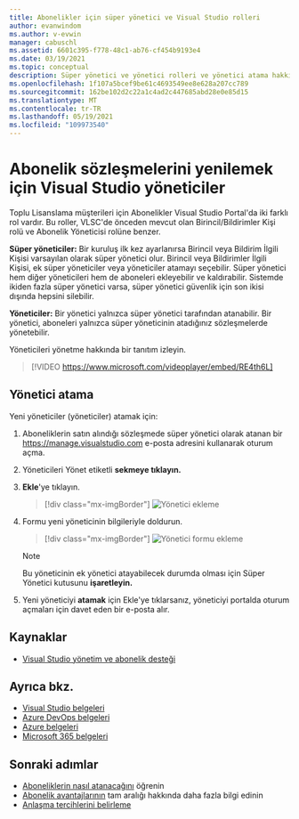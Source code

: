 ```yaml
---
title: Abonelikler için süper yönetici ve Visual Studio rolleri
author: evanwindom
ms.author: v-evwin
manager: cabuschl
ms.assetid: 6601c395-f778-48c1-ab76-cf454b9193e4
ms.date: 03/19/2021
ms.topic: conceptual
description: Süper yönetici ve yönetici rolleri ve yönetici atama hakkında bilgi edinin.
ms.openlocfilehash: 1f107a5bcef9be61c4693549ee8e628a207cc789
ms.sourcegitcommit: 162be102d2c22a1c4ad2c447685abd28e0e85d15
ms.translationtype: MT
ms.contentlocale: tr-TR
ms.lasthandoff: 05/19/2021
ms.locfileid: "109973540"
---
```

# <a name="super-admins-and-admins-for-visual-studio-subscription-agreements"></a>Abonelik sözleşmelerini yenilemek için Visual Studio yöneticiler

Toplu Lisanslama müşterileri için Abonelikler Visual Studio Portal'da iki farklı rol vardır. Bu roller, VLSC'de önceden mevcut olan Birincil/Bildirimler Kişi rolü ve Abonelik Yöneticisi rolüne benzer.

**Süper yöneticiler:** Bir kuruluş ilk kez ayarlanırsa Birincil veya Bildirim İlgili Kişisi varsayılan olarak süper yönetici olur. Birincil veya Bildirimler İlgili Kişisi, ek süper yöneticiler veya yöneticiler atamayı seçebilir. Süper yönetici hem diğer yöneticileri hem de aboneleri ekleyebilir ve kaldırabilir. Sistemde ikiden fazla süper yönetici varsa, süper yönetici güvenlik için son ikisi dışında hepsini silebilir.

**Yöneticiler:** Bir yönetici yalnızca süper yönetici tarafından atanabilir. Bir yönetici, aboneleri yalnızca süper yöneticinin atadığınız sözleşmelerde yönetebilir.

Yöneticileri yönetme hakkında bir tanıtım izleyin. 
> [!VIDEO https://www.microsoft.com/videoplayer/embed/RE4th6L]

## <a name="assigning-admins"></a>Yönetici atama
Yeni yöneticiler (yöneticiler) atamak için:
1. Aboneliklerin satın alındığı sözleşmede süper yönetici olarak atanan bir https://manage.visualstudio.com e-posta adresini kullanarak oturum açma.
2. Yöneticileri Yönet etiketli **sekmeye tıklayın.**
3. **Ekle**'ye tıklayın.
   > [!div class="mx-imgBorder"]
   > ![Yönetici ekleme](_img/admin-roles/add-admins.png "Yöneticileri Yönet dikey penceresine tıklayın ve sonra yeni yöneticiler atamak için Ekle ' ye tıklayın.")
4. Formu yeni yöneticinin bilgileriyle doldurun.  
   > [!div class="mx-imgBorder"]
   > ![Yönetici formu ekleme](_img/admin-roles/add-form.png "Yeni yönetici için oturum açma bilgilerini girin ve bir süper yönetici yapıp yapmayacağını seçin.  Ardından Ekle ' ye tıklayın.")

   > [!NOTE]
   > Bu yöneticinin ek yönetici atayabilecek durumda olması için Süper Yönetici kutusunu **işaretleyin.**

5. Yeni yöneticiyi **atamak** için Ekle'ye tıklarsanız, yöneticiyi portalda oturum açmaları için davet eden bir e-posta alır.  

## <a name="resources"></a>Kaynaklar
- [Visual Studio yönetim ve abonelik desteği](https://aka.ms/vsadminhelp)

## <a name="see-also"></a>Ayrıca bkz.
- [Visual Studio belgeleri](/visualstudio/)
- [Azure DevOps belgeleri](/azure/devops/)
- [Azure belgeleri](/azure/)
- [Microsoft 365 belgeleri](/microsoft-365/)



## <a name="next-steps"></a>Sonraki adımlar
- [Aboneliklerin nasıl atanacağını](assign-license.md) öğrenin
- [Abonelik avantajlarının](https://visualstudio.microsoft.com/vs/benefits/) tam aralığı hakkında daha fazla bilgi edinin
- [Anlaşma tercihlerini belirleme](admin-preferences.md)